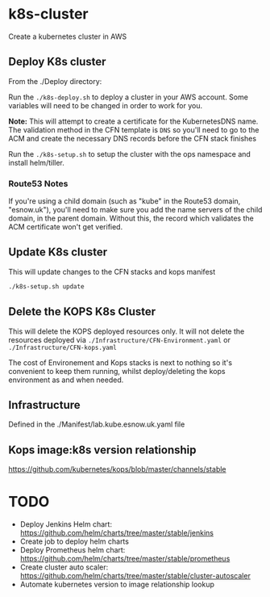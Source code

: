 # k8s-cluster

Create a kubernetes cluster in AWS

## Deploy K8s cluster

From the ./Deploy directory:

Run the `./k8s-deploy.sh` to deploy a cluster in your AWS account. Some variables will need to be changed in order to work for you.

**Note:** This will attempt to create a certificate for the KubernetesDNS name. The validation method in the CFN template is `DNS` so you'll need to go to the ACM and create the necessary DNS records before the CFN stack finishes

Run the `./k8s-setup.sh` to setup the cluster with the ops namespace and install helm/tiller. 

### Route53 Notes

If you're using a child domain (such as "kube" in the Route53 domain, "esnow.uk"), you'll need to make sure you add the name servers of the child domain, in the parent domain. Without this, the record which validates the ACM certificate won't get verified.

## Update K8s cluster

This will update changes to the CFN stacks and kops manifest

```bash
./k8s-setup.sh update
```

## Delete the KOPS K8s Cluster

This will delete the KOPS deployed resources only. It will not delete the resources deployed via `./Infrastructure/CFN-Environment.yaml` or `./Infrastructure/CFN-kops.yaml`

The cost of Environement and Kops stacks is next to nothing so it's convenient to keep them running, whilst deploy/deleting the kops environment as and when needed.

## Infrastructure

Defined in the ./Manifest/lab.kube.esnow.uk.yaml file


## Kops image:k8s version relationship

https://github.com/kubernetes/kops/blob/master/channels/stable






# TODO
- Deploy Jenkins Helm chart: https://github.com/helm/charts/tree/master/stable/jenkins
- Create job to deploy helm charts
- Deploy Prometheus helm chart: https://github.com/helm/charts/tree/master/stable/prometheus
- Create cluster auto scaler: https://github.com/helm/charts/tree/master/stable/cluster-autoscaler
- Automate kubernetes version to image relationship lookup
